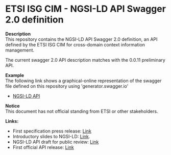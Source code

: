 # ETSI ISG CIM - NGSI-LD API Swagger 2.0 definition

**Description**\
This repository contains the NGSI-LD API Swagger 2.0 definition, an API defined by the ETSI ISG CIM for cross-domain context information management.

The current swagger 2.0 API description matches with the 0.0.11 preliminary API.

**Example**\
The following link shows a graphical-online representation of the swagger file defined on this repository using 'generator.swagger.io' 
* [NGSI-LD API](https://generator.swagger.io/?url=https://raw.githubusercontent.com/FRDavid/ETSI_CIM_Swagger/update/0.0.11/scripts/combined_spec/ngsild_swagger_combined_dereferenced.json)

**Notice**\
This document has not official standing from ETSI or other stakeholders. 

**Links:**
* First specification press release: [Link](http://www.etsi.org/news-events/news/1300-2018-04-news-etsi-isg-cim-group-releases-first-specification-for-context-exchange-in-smart-cities?highlight=YToxOntpOjA7czozOiJjaW0iO30=)
* Introductory slides to NGSI-LD: [Link](https://docbox.etsi.org/isg/cim/open/Introduction_NGSI-LD_20180413.pdf).
* NGSI-LD API draft for public review: [Link](https://docbox.etsi.org/ISG/CIM/Open/ISG_CIM_NGSI-LD_API_Draft_for_public_review.pdf)
* First official API release: [Link](http://www.etsi.org/deliver/etsi_gs/CIM/001_099/004/01.01.01_60/gs_CIM004v010101p.pdf)
